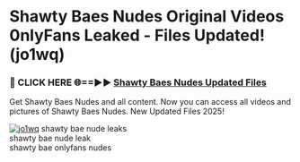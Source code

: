 # Shawty Baes Nudes Original Videos 0nlyFans Leaked - Files Updated! (jo1wq)

<h3>🔴 CLICK HERE 🌐==►► <a href="https://tinyurl.com/yrmya6cz" rel="nofollow">Shawty Baes Nudes Updated Files</a></h3>

Get Shawty Baes Nudes and all content. Now you can access all videos and pictures of Shawty Baes Nudes. New Updated Files 2025!

[![jo1wq](https://i.imgur.com/FMdXYCs.gif)](https://tinyurl.com/yrmya6cz)
shawty bae nude leaks<br>
shawty bae nude leak<br>
shawty bae onlyfans nudes
